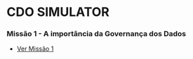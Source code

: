 # CDO SIMULATOR

### Missão 1 - A importância da Governança dos Dados
- [Ver Missão 1](https://cdo-quest-fb589d46.base44.app)

<!--- [Ver Missão 1](https://www.genspark.ai/api/page_private?id=abqklviq)  
- [Versão alternativa 1](https://fdvpj47hq9i0.space.minimax.io/)
- [Versão alternativa 2](https://plataforma-de-simula-9829.bolt.host/)*/ -->
